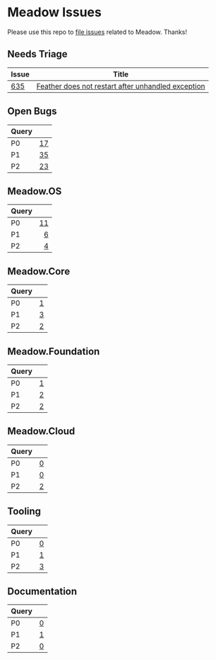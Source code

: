 # Meadow Issues

Please use this repo to [file issues](https://github.com/WildernessLabs/Meadow_Issues/issues/new/choose) related to Meadow. Thanks!

## Needs Triage

| Issue | Title |
|---|---|
| [635](https://github.com/WildernessLabs/Meadow_Issues/issues/635) | [Feather does not restart after unhandled exception](https://github.com/WildernessLabs/Meadow_Issues/issues/635) |
## Open Bugs

| Query |  |
|:------|-:|
| P0 | [17](https://github.com/WildernessLabs/Meadow_Issues/issues?q=is%3Aopen%20is%3Aissue%20label%3Abug%20label%3Ap0) |
| P1 | [35](https://github.com/WildernessLabs/Meadow_Issues/issues?q=is%3Aopen%20is%3Aissue%20label%3Abug%20label%3Ap1) |
| P2 | [23](https://github.com/WildernessLabs/Meadow_Issues/issues?q=is%3Aopen%20is%3Aissue%20label%3Abug%20label%3Ap2) |
## Meadow.OS

| Query |  |
|:------|-:|
| P0 | [11](https://github.com/WildernessLabs/Meadow_Issues/issues?q=is%3Aopen%20is%3Aissue%20label%3Abug%20label%3Ap0%20label%3Aos) |
| P1 | [6](https://github.com/WildernessLabs/Meadow_Issues/issues?q=is%3Aopen%20is%3Aissue%20label%3Abug%20label%3Ap1%20label%3Aos) |
| P2 | [4](https://github.com/WildernessLabs/Meadow_Issues/issues?q=is%3Aopen%20is%3Aissue%20label%3Abug%20label%3Ap2%20label%3Aos) |
## Meadow.Core

| Query |  |
|:------|-:|
| P0 | [1](https://github.com/WildernessLabs/Meadow_Issues/issues?q=is%3Aopen%20is%3Aissue%20label%3Abug%20label%3Ap0%20label%3Acore) |
| P1 | [3](https://github.com/WildernessLabs/Meadow_Issues/issues?q=is%3Aopen%20is%3Aissue%20label%3Abug%20label%3Ap1%20label%3Acore) |
| P2 | [2](https://github.com/WildernessLabs/Meadow_Issues/issues?q=is%3Aopen%20is%3Aissue%20label%3Abug%20label%3Ap2%20label%3Acore) |
## Meadow.Foundation

| Query |  |
|:------|-:|
| P0 | [1](https://github.com/WildernessLabs/Meadow_Issues/issues?q=is%3Aopen%20is%3Aissue%20label%3Abug%20label%3Ap0%20label%3Afoundation) |
| P1 | [2](https://github.com/WildernessLabs/Meadow_Issues/issues?q=is%3Aopen%20is%3Aissue%20label%3Abug%20label%3Ap1%20label%3Afoundation) |
| P2 | [2](https://github.com/WildernessLabs/Meadow_Issues/issues?q=is%3Aopen%20is%3Aissue%20label%3Abug%20label%3Ap2%20label%3Afoundation) |
## Meadow.Cloud

| Query |  |
|:------|-:|
| P0 | [0](https://github.com/WildernessLabs/Meadow_Issues/issues?q=is%3Aopen%20is%3Aissue%20label%3Abug%20label%3Ap0%20label%3Acloud) |
| P1 | [0](https://github.com/WildernessLabs/Meadow_Issues/issues?q=is%3Aopen%20is%3Aissue%20label%3Abug%20label%3Ap1%20label%3Acloud) |
| P2 | [2](https://github.com/WildernessLabs/Meadow_Issues/issues?q=is%3Aopen%20is%3Aissue%20label%3Abug%20label%3Ap2%20label%3Acloud) |
## Tooling

| Query |  |
|:------|-:|
| P0 | [0](https://github.com/WildernessLabs/Meadow_Issues/issues?q=is%3Aopen%20is%3Aissue%20label%3Abug%20label%3Ap0%20label%3Atooling) |
| P1 | [1](https://github.com/WildernessLabs/Meadow_Issues/issues?q=is%3Aopen%20is%3Aissue%20label%3Abug%20label%3Ap1%20label%3Atooling) |
| P2 | [3](https://github.com/WildernessLabs/Meadow_Issues/issues?q=is%3Aopen%20is%3Aissue%20label%3Abug%20label%3Ap2%20label%3Atooling) |
## Documentation

| Query |  |
|:------|-:|
| P0 | [0](https://github.com/WildernessLabs/Meadow_Issues/issues?q=is%3Aopen%20is%3Aissue%20label%3Abug%20label%3Ap0%20label%3Adocs) |
| P1 | [1](https://github.com/WildernessLabs/Meadow_Issues/issues?q=is%3Aopen%20is%3Aissue%20label%3Abug%20label%3Ap1%20label%3Adocs) |
| P2 | [0](https://github.com/WildernessLabs/Meadow_Issues/issues?q=is%3Aopen%20is%3Aissue%20label%3Abug%20label%3Ap2%20label%3Adocs) |
